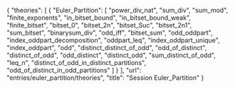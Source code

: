 {
    "theories": [
        {
            "Euler_Partition": [
                "power_div_nat",
                "sum_div",
                "sum_mod",
                "finite_exponents",
                "in_bitset_bound",
                "in_bitset_bound_weak",
                "finite_bitset",
                "bitset_0",
                "bitset_2n",
                "bitset_Suc",
                "bitset_2n1",
                "sum_bitset",
                "binarysum_div",
                "odd_iff",
                "bitset_sum",
                "odd_oddpart",
                "index_oddpart_decomposition",
                "oddpart_leq",
                "index_oddpart_unique",
                "index_oddpart",
                "odd",
                "distinct_distinct_of_odd",
                "odd_of_distinct",
                "distinct_of_odd",
                "odd_distinct",
                "distinct_odd",
                "sum_distinct_of_odd",
                "leq_n",
                "distinct_of_odd_in_distinct_partitions",
                "odd_of_distinct_in_odd_partitions"
            ]
        }
    ],
    "url": "entries/euler_partition/theories",
    "title": "Session Euler_Partition"
}